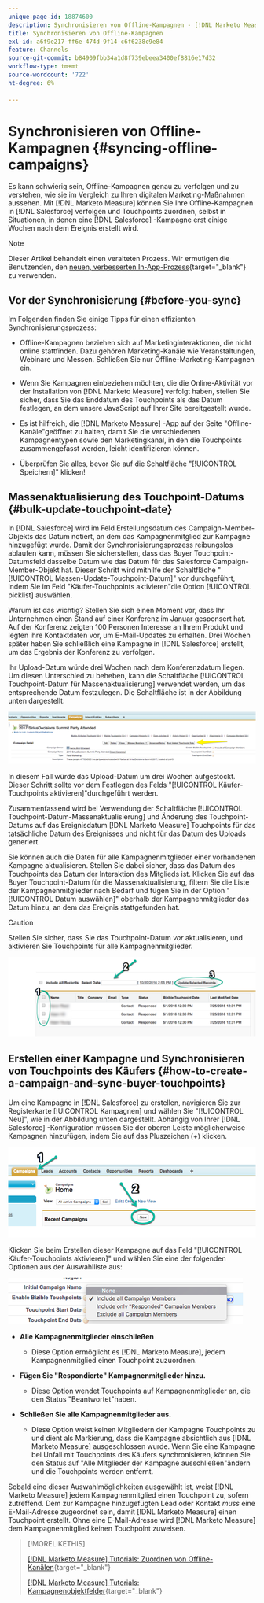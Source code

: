 ```yaml
---
unique-page-id: 18874600
description: Synchronisieren von Offline-Kampagnen - [!DNL Marketo Measure]
title: Synchronisieren von Offline-Kampagnen
exl-id: a6f9e217-ff6e-474d-9f14-c6f6238c9e84
feature: Channels
source-git-commit: b84909fbb34a1d8f739ebeea3400ef8816e17d32
workflow-type: tm+mt
source-wordcount: '722'
ht-degree: 6%

---
```


# Synchronisieren von Offline-Kampagnen {#syncing-offline-campaigns}

Es kann schwierig sein, Offline-Kampagnen genau zu verfolgen und zu verstehen, wie sie im Vergleich zu Ihren digitalen Marketing-Maßnahmen aussehen. Mit [!DNL Marketo Measure] können Sie Ihre Offline-Kampagnen in [!DNL Salesforce] verfolgen und Touchpoints zuordnen, selbst in Situationen, in denen eine [!DNL Salesforce] -Kampagne erst einige Wochen nach dem Ereignis erstellt wird.

>[!NOTE]
>
>Dieser Artikel behandelt einen veralteten Prozess. Wir ermutigen die Benutzenden, den [neuen, verbesserten In-App-Prozess](/help/channel-tracking-and-setup/offline-channels/custom-campaign-sync.md){target="_blank"} zu verwenden.

## Vor der Synchronisierung {#before-you-sync}

Im Folgenden finden Sie einige Tipps für einen effizienten Synchronisierungsprozess:

* Offline-Kampagnen beziehen sich auf Marketinginteraktionen, die nicht online stattfinden. Dazu gehören Marketing-Kanäle wie Veranstaltungen, Webinare und Messen. Schließen Sie nur Offline-Marketing-Kampagnen ein.
* Wenn Sie Kampagnen einbeziehen möchten, die die Online-Aktivität vor der Installation von [!DNL Marketo Measure] verfolgt haben, stellen Sie sicher, dass Sie das Enddatum des Touchpoints als das Datum festlegen, an dem unsere JavaScript auf Ihrer Site bereitgestellt wurde.
* Es ist hilfreich, die [!DNL Marketo Measure] -App auf der Seite &quot;Offline-Kanäle&quot;geöffnet zu halten, damit Sie die verschiedenen Kampagnentypen sowie den Marketingkanal, in den die Touchpoints zusammengefasst werden, leicht identifizieren können.

* Überprüfen Sie alles, bevor Sie auf die Schaltfläche &quot;[!UICONTROL Speichern]&quot; klicken!

## Massenaktualisierung des Touchpoint-Datums {#bulk-update-touchpoint-date}

In [!DNL Salesforce] wird im Feld Erstellungsdatum des Campaign-Member-Objekts das Datum notiert, an dem das Kampagnenmitglied zur Kampagne hinzugefügt wurde. Damit der Synchronisierungsprozess reibungslos ablaufen kann, müssen Sie sicherstellen, dass das Buyer Touchpoint-Datumsfeld dasselbe Datum wie das Datum für das Salesforce Campaign-Member-Objekt hat. Dieser Schritt wird mithilfe der Schaltfläche &quot;[!UICONTROL Massen-Update-Touchpoint-Datum]&quot; _vor_ durchgeführt, indem Sie im Feld &quot;Käufer-Touchpoints aktivieren&quot;die Option [!UICONTROL picklist] auswählen.

Warum ist das wichtig? Stellen Sie sich einen Moment vor, dass Ihr Unternehmen einen Stand auf einer Konferenz im Januar gesponsert hat. Auf der Konferenz zeigten 100 Personen Interesse an Ihrem Produkt und legten ihre Kontaktdaten vor, um E-Mail-Updates zu erhalten. Drei Wochen später haben Sie schließlich eine Kampagne in [!DNL Salesforce] erstellt, um das Ergebnis der Konferenz zu verfolgen.

Ihr Upload-Datum würde drei Wochen nach dem Konferenzdatum liegen. Um diesen Unterschied zu beheben, kann die Schaltfläche [!UICONTROL Touchpoint-Datum für Massenaktualisierung] verwendet werden, um das entsprechende Datum festzulegen. Die Schaltfläche ist in der Abbildung unten dargestellt.

![](assets/1-3.png)

In diesem Fall würde das Upload-Datum um drei Wochen aufgestockt. Dieser Schritt sollte vor dem Festlegen des Felds &quot;[!UICONTROL Käufer-Touchpoints aktivieren]&quot;durchgeführt werden.

Zusammenfassend wird bei Verwendung der Schaltfläche [!UICONTROL Touchpoint-Datum-Massenaktualisierung] und Änderung des Touchpoint-Datums auf das Ereignisdatum [!DNL Marketo Measure] Touchpoints für das tatsächliche Datum des Ereignisses und nicht für das Datum des Uploads generiert.

Sie können auch die Daten für alle Kampagnenmitglieder einer vorhandenen Kampagne aktualisieren. Stellen Sie dabei sicher, dass das Datum des Touchpoints das Datum der Interaktion des Mitglieds ist. Klicken Sie auf das Buyer Touchpoint-Datum für die Massenaktualisierung, filtern Sie die Liste der Kampagnenmitglieder nach Bedarf und fügen Sie in der Option &quot;[!UICONTROL Datum auswählen]&quot; oberhalb der Kampagnenmitglieder das Datum hinzu, an dem das Ereignis stattgefunden hat.

>[!CAUTION]
>
>Stellen Sie sicher, dass Sie das Touchpoint-Datum _vor_ aktualisieren, und aktivieren Sie Touchpoints für alle Kampagnenmitglieder.

![](assets/2-3.png)

## Erstellen einer Kampagne und Synchronisieren von Touchpoints des Käufers {#how-to-create-a-campaign-and-sync-buyer-touchpoints}

Um eine Kampagne in [!DNL Salesforce] zu erstellen, navigieren Sie zur Registerkarte [!UICONTROL Kampagnen] und wählen Sie &quot;[!UICONTROL Neu]&quot;, wie in der Abbildung unten dargestellt. Abhängig von Ihrer [!DNL Salesforce] -Konfiguration müssen Sie der oberen Leiste möglicherweise Kampagnen hinzufügen, indem Sie auf das Pluszeichen (+) klicken.

![](assets/3-3.png)

Klicken Sie beim Erstellen dieser Kampagne auf das Feld &quot;[!UICONTROL Käufer-Touchpoints aktivieren]&quot; und wählen Sie eine der folgenden Optionen aus der Auswahlliste aus:

![](assets/4-3.png)

* **Alle Kampagnenmitglieder einschließen**
   * Diese Option ermöglicht es [!DNL Marketo Measure], jedem Kampagnenmitglied einen Touchpoint zuzuordnen.

* **Fügen Sie &quot;Respondierte&quot; Kampagnenmitglieder hinzu.**
   * Diese Option wendet Touchpoints auf Kampagnenmitglieder an, die den Status &quot;Beantwortet&quot;haben.

* **Schließen Sie alle Kampagnenmitglieder aus.**
   * Diese Option weist keinen Mitgliedern der Kampagne Touchpoints zu und dient als Markierung, dass die Kampagne absichtlich aus [!DNL Marketo Measure] ausgeschlossen wurde. Wenn Sie eine Kampagne bei Unfall mit Touchpoints des Käufers synchronisieren, können Sie den Status auf &quot;Alle Mitglieder der Kampagne ausschließen&quot;ändern und die Touchpoints werden entfernt.

Sobald eine dieser Auswahlmöglichkeiten ausgewählt ist, weist [!DNL Marketo Measure] jedem Kampagnenmitglied einen Touchpoint zu, sofern zutreffend. Dem zur Kampagne hinzugefügten Lead oder Kontakt _muss_ eine E-Mail-Adresse zugeordnet sein, damit [!DNL Marketo Measure] einen Touchpoint erstellt. Ohne eine E-Mail-Adresse wird [!DNL Marketo Measure] dem Kampagnenmitglied keinen Touchpoint zuweisen.

>[!MORELIKETHIS]
>
>[[!DNL Marketo Measure] Tutorials: Zuordnen von Offline-Kanälen](https://experienceleague.adobe.com/de/docs/marketo-measure-learn/tutorials/onboarding/marketo-measure-salesforce/mapping-offline-channels){target="_blank"}
>
>[[!DNL Marketo Measure] Tutorials: Kampagnenobjektfelder](https://experienceleague.adobe.com/de/docs/marketo-measure-learn/tutorials/onboarding/marketo-measure-salesforce/campaign-object-fields){target="_blank"}
